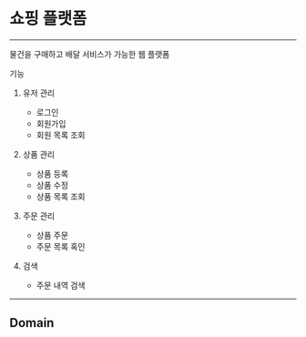 # 쇼핑 플랫폼

---
물건을 구매하고 배달 서비스가 가능한 웹 플랫폼


기능
1. 유저 관리 
    * 로그인
    * 회원가입
    * 회원 목록 조회

2. 상품 관리
    * 상품 등록
    * 상품 수정
    * 상품 목록 조회
 
3. 주문 관리
    * 상품 주문
    * 주문 목록 혹인

4. 검색
    * 주문 내역 검색


---
## Domain

